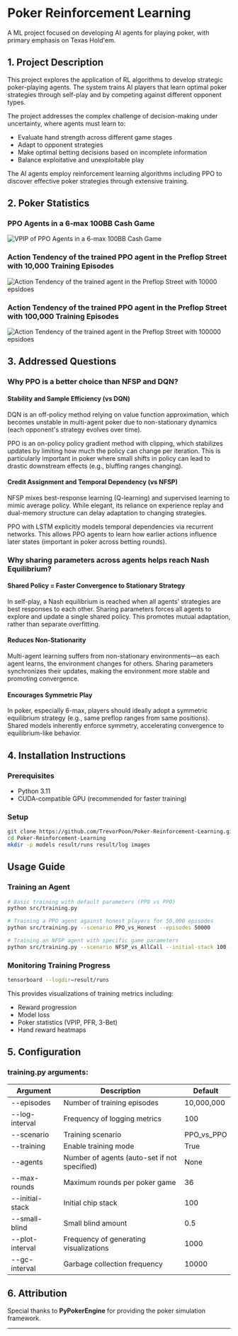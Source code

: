 # Poker Reinforcement Learning

A ML project focused on developing AI agents for playing poker, with primary emphasis on Texas Hold'em.

## 1. Project Description

This project explores the application of RL algorithms to develop strategic poker-playing agents. The system trains AI players that learn optimal poker strategies through self-play and by competing against different opponent types.

The project addresses the complex challenge of decision-making under uncertainty, where agents must learn to:

* Evaluate hand strength across different game stages
* Adapt to opponent strategies
* Make optimal betting decisions based on incomplete information
* Balance exploitative and unexploitable play

The AI agents employ reinforcement learning algorithms including PPO to discover effective poker strategies through extensive training.

## 2. Poker Statistics

###  PPO Agents in a 6-max 100BB Cash Game

![VPIP of PPO Agents in a 6-max 100BB Cash Game](./images/Poker_Statistics.png)

### Action Tendency of the trained PPO agent in the Preflop Street with 10,000 Training Episodes

![Action Tendency of the trained agent in the Preflop Street with 10000 epsidoes](./images/preflop_action_freq.png)

### Action Tendency of the trained PPO agent in the Preflop Street with 100,000 Training Episodes

![Action Tendency of the trained agent in the Preflop Street with 100000 epsidoes](./evaluation_results/ppo_SHARED_actor_criticPPO_vs_PPO_2025_05_16_17_28_53_20250517_225632/PPO_Eval_PREFLOP__SB_BB_F_F_F_GTO_action_grid.png)

## 3. Addressed Questions

### Why PPO is a better choice than NFSP and DQN?

#### Stability and Sample Efficiency (vs DQN)
DQN is an off-policy method relying on value function approximation, which becomes unstable in multi-agent poker due to non-stationary dynamics (each opponent's strategy evolves over time).

PPO is an on-policy policy gradient method with clipping, which stabilizes updates by limiting how much the policy can change per iteration. This is particularly important in poker where small shifts in policy can lead to drastic downstream effects (e.g., bluffing ranges changing).

#### Credit Assignment and Temporal Dependency (vs NFSP)

NFSP mixes best-response learning (Q-learning) and supervised learning to mimic average policy. While elegant, its reliance on experience replay and dual-memory structure can delay adaptation to changing strategies.

PPO with LSTM explicitly models temporal dependencies via recurrent networks. This allows PPO agents to learn how earlier actions influence later states (important in poker across betting rounds).

### Why sharing parameters across agents helps reach Nash Equilibrium? 

#### Shared Policy = Faster Convergence to Stationary Strategy
In self-play, a Nash equilibrium is reached when all agents’ strategies are best responses to each other. Sharing parameters forces all agents to explore and update a single shared policy. This promotes mutual adaptation, rather than separate overfitting.

#### Reduces Non-Stationarity
Multi-agent learning suffers from non-stationary environments—as each agent learns, the environment changes for others. Sharing parameters synchronizes their updates, making the environment more stable and promoting convergence.

#### Encourages Symmetric Play
In poker, especially 6-max, players should ideally adopt a symmetric equilibrium strategy (e.g., same preflop ranges from same positions). Shared models inherently enforce symmetry, accelerating convergence to equilibrium-like behavior.



## 4. Installation Instructions

### Prerequisites

* Python 3.11
* CUDA-compatible GPU (recommended for faster training)

### Setup

```bash
git clone https://github.com/TrevorPoon/Poker-Reinforcement-Learning.git
cd Poker-Reinforcement-Learning
mkdir -p models result/runs result/log images
```

## Usage Guide

### Training an Agent

```bash
# Basic training with default parameters (PPO vs PPO)
python src/training.py  

# Training a PPO agent against honest players for 50,000 episodes
python src/training.py --scenario PPO_vs_Honest --episodes 50000  

# Training an NFSP agent with specific game parameters
python src/training.py --scenario NFSP_vs_AllCall --initial-stack 100 --small-blind 0.5 --max-rounds 36
```

### Monitoring Training Progress

```bash
tensorboard --logdir=result/runs
```

This provides visualizations of training metrics including:

* Reward progression
* Model loss
* Poker statistics (VPIP, PFR, 3-Bet)
* Hand reward heatmaps


## 5. Configuration

### training.py arguments:

| Argument        | Description                                  | Default      |
| --------------- | -------------------------------------------- | ------------ |
| --episodes      | Number of training episodes                  | 10,000,000   |
| --log-interval  | Frequency of logging metrics                 | 100          |
| --scenario      | Training scenario                            | PPO\_vs\_PPO |
| --training      | Enable training mode                         | True         |
| --agents        | Number of agents (auto-set if not specified) | None         |
| --max-rounds    | Maximum rounds per poker game                | 36           |
| --initial-stack | Initial chip stack                           | 100          |
| --small-blind   | Small blind amount                           | 0.5          |
| --plot-interval | Frequency of generating visualizations       | 1000         |
| --gc-interval   | Garbage collection frequency                 | 10000        |


## 6. Attribution

Special thanks to **PyPokerEngine** for providing the poker simulation framework.


---






